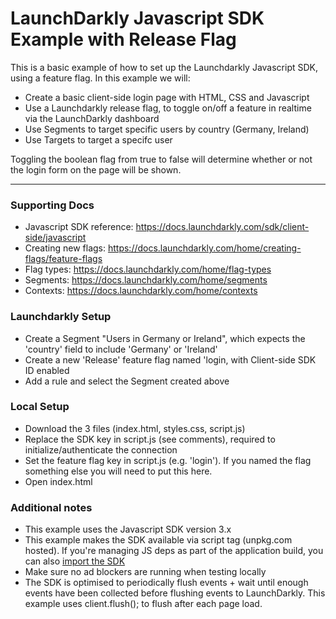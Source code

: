 # LaunchDarkly Javascript SDK Example with Release Flag

This is a basic example of how to set up the Launchdarkly Javascript SDK, using a feature flag. In this example we will:

- Create a basic client-side login page with HTML, CSS and Javascript
- Use a Launchdarkly release flag, to toggle on/off a feature in realtime via the LaunchDarkly dashboard
- Use Segments to target specific users by country (Germany, Ireland)
- Use Targets to target a specifc user

Toggling the boolean flag from true to false will determine whether or not the login form on the page will be shown.

---

### Supporting Docs
- Javascript SDK reference: https://docs.launchdarkly.com/sdk/client-side/javascript
- Creating new flags: https://docs.launchdarkly.com/home/creating-flags/feature-flags
- Flag types: https://docs.launchdarkly.com/home/flag-types
- Segments: https://docs.launchdarkly.com/home/segments
- Contexts: https://docs.launchdarkly.com/home/contexts

### Launchdarkly Setup
- Create a Segment "Users in Germany or Ireland", which expects the 'country' field to include 'Germany' or 'Ireland'
- Create a new 'Release' feature flag named 'login, with Client-side SDK ID enabled
- Add a rule and select the Segment created above

### Local Setup
- Download the 3 files (index.html, styles.css, script.js)
- Replace the SDK key in script.js (see comments), required to initialize/authenticate the connection
- Set the feature flag key in script.js (e.g. 'login'). If you named the flag something else you will need to put this here.
- Open index.html 

### Additional notes
- This example uses the Javascript SDK version 3.x 
- This example makes the SDK available via script tag (unpkg.com hosted). If you're managing JS deps as part of the application build, you can also [import the SDK](https://docs.launchdarkly.com/sdk/client-side/javascript#making-the-sdk-available-with-a-package-manager)
- Make sure no ad blockers are running when testing locally
- The SDK is optimised to periodically flush events + wait until enough events have been collected before flushing events to LaunchDarkly. This example uses client.flush(); to flush after each page load.
